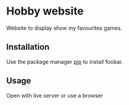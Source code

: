# Hobby website

Website to display show my favourites games.

## Installation

Use the package manager [pip](https://pip.pypa.io/en/stable/) to install foobar.

## Usage

Open with live server or use a browser
